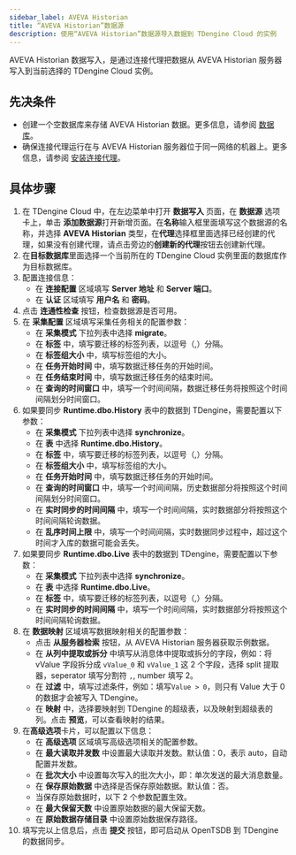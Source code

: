 ```yaml
---
sidebar_label: AVEVA Historian
title: “AVEVA Historian”数据源
description: 使用“AVEVA Historian”数据源导入数据到 TDengine Cloud 的实例
---
```


AVEVA Historian 数据写入，是通过连接代理把数据从 AVEVA Historian 服务器写入到当前选择的 TDengine Cloud 实例。

## 先决条件

- 创建一个空数据库来存储 AVEVA Historian 数据。更多信息，请参阅 [数据库](../../../programming/model/#create-database)。
- 确保连接代理运行在与 AVEVA Historian 服务器位于同一网络的机器上。更多信息，请参阅 [安装连接代理](../install-agent/)。

## 具体步骤

1. 在 TDengine Cloud 中，在左边菜单中打开 **数据写入** 页面，在 **数据源** 选项卡上，单击 **添加数据源**打开新增页面。在**名称**输入框里面填写这个数据源的名称，并选择 **AVEVA Historian** 类型，在**代理**选择框里面选择已经创建的代理，如果没有创建代理，请点击旁边的**创建新的代理**按钮去创建新代理。
2. 在**目标数据库**里面选择一个当前所在的 TDengine Cloud 实例里面的数据库作为目标数据库。
3. 配置连接信息：
   - 在 **连接配置** 区域填写 **Server 地址** 和 **Server 端口**。
   - 在 **认证** 区域填写 **用户名** 和 **密码**。
4. 点击 **连通性检查** 按钮，检查数据源是否可用。
5. 在 **采集配置** 区域填写采集任务相关的配置参数：
   - 在 **采集模式** 下拉列表中选择 **migrate**。
   - 在 **标签** 中，填写要迁移的标签列表，以逗号（,）分隔。
   - 在 **标签组大小** 中，填写标签组的大小。
   - 在 **任务开始时间** 中，填写数据迁移任务的开始时间。
   - 在 **任务结束时间** 中，填写数据迁移任务的结束时间。
   - 在 **查询的时间窗口** 中，填写一个时间间隔，数据迁移任务将按照这个时间间隔划分时间窗口。
6. 如果要同步 **Runtime.dbo.History** 表中的数据到 TDengine，需要配置以下参数：
   - 在 **采集模式** 下拉列表中选择 **synchronize**。
   - 在 **表** 中选择 **Runtime.dbo.History**。
   - 在 **标签** 中，填写要迁移的标签列表，以逗号（,）分隔。
   - 在 **标签组大小** 中，填写标签组的大小。
   - 在 **任务开始时间** 中，填写数据迁移任务的开始时间。
   - 在 **查询的时间窗口** 中，填写一个时间间隔，历史数据部分将按照这个时间间隔划分时间窗口。
   - 在 **实时同步的时间间隔** 中，填写一个时间间隔，实时数据部分将按照这个时间间隔轮询数据。
   - 在 **乱序时间上限** 中，填写一个时间间隔，实时数据同步过程中，超过这个时间才入库的数据可能会丢失。
7. 如果要同步 **Runtime.dbo.Live** 表中的数据到 TDengine，需要配置以下参数：
   - 在 **采集模式** 下拉列表中选择 **synchronize**。
   - 在 **表** 中选择 **Runtime.dbo.Live**。
   - 在 **标签** 中，填写要迁移的标签列表，以逗号（,）分隔。
   - 在 **实时同步的时间间隔** 中，填写一个时间间隔，实时数据部分将按照这个时间间隔轮询数据。
8. 在 **数据映射** 区域填写数据映射相关的配置参数：
   - 点击 **从服务器检索** 按钮，从 AVEVA Historian 服务器获取示例数据。
   - 在 **从列中提取或拆分** 中填写从消息体中提取或拆分的字段，例如：将 vValue 字段拆分成 `vValue_0` 和 `vValue_1` 这 2 个字段，选择 split 提取器，seperator 填写分割符 `,`, number 填写 2。
   - 在 **过滤** 中，填写过滤条件，例如：填写`Value > 0`，则只有 Value 大于 0 的数据才会被写入 TDengine。
   - 在 **映射** 中，选择要映射到 TDengine 的超级表，以及映射到超级表的列。点击 **预览**，可以查看映射的结果。
9. 在**高级选项**卡片，可以配置以下信息：
   - 在 **高级选项** 区域填写高级选项相关的配置参数。
   - 在 **最大读取并发数** 中设置最大读取并发数。默认值：0，表示 auto，自动配置并发数。
   - 在 **批次大小** 中设置每次写入的批次大小，即：单次发送的最大消息数量。
   - 在 **保存原始数据** 中选择是否保存原始数据。默认值：否。
   - 当保存原始数据时，以下 2 个参数配置生效。
   - 在 **最大保留天数** 中设置原始数据的最大保留天数。
   - 在 **原始数据存储目录** 中设置原始数据保存路径。
10. 填写完以上信息后，点击 **提交** 按钮，即可启动从 OpenTSDB 到 TDengine 的数据同步。
